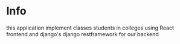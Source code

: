 <h1>Info</h1>
this application implement classes students in colleges using React frontend and django's django restframework for our backend 



